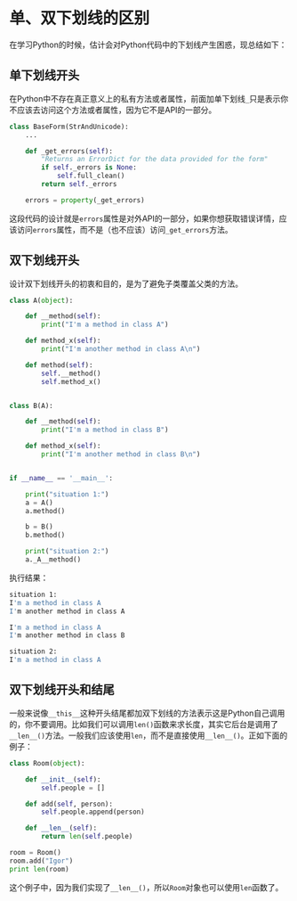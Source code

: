 # 单、双下划线的区别

在学习Python的时候，估计会对Python代码中的下划线产生困惑，现总结如下：

## 单下划线开头

在Python中不存在真正意义上的私有方法或者属性，前面加单下划线`_`只是表示你不应该去访问这个方法或者属性，因为它不是API的一部分。

```python
class BaseForm(StrAndUnicode):
    ...

    def _get_errors(self):
        "Returns an ErrorDict for the data provided for the form"
        if self._errors is None:
            self.full_clean()
        return self._errors

    errors = property(_get_errors)
```

这段代码的设计就是`errors`属性是对外API的一部分，如果你想获取错误详情，应该访问`errors`属性，而不是（也不应该）访问`_get_errors`方法。

## 双下划线开头

设计双下划线开头的初衷和目的，是为了避免子类覆盖父类的方法。

```python
class A(object):

    def __method(self):
        print("I'm a method in class A")

    def method_x(self):
        print("I'm another method in class A\n")

    def method(self):
        self.__method()
        self.method_x()


class B(A):

    def __method(self):
        print("I'm a method in class B")

    def method_x(self):
        print("I'm another method in class B\n")


if __name__ == '__main__':

    print("situation 1:")
    a = A()
    a.method()

    b = B()
    b.method()

    print("situation 2:")
    a._A__method()
```

执行结果：

```bash
situation 1:
I'm a method in class A
I'm another method in class A

I'm a method in class A
I'm another method in class B

situation 2:
I'm a method in class A
```

## 双下划线开头和结尾

一般来说像`__this__`这种开头结尾都加双下划线的方法表示这是Python自己调用的，你不要调用。比如我们可以调用`len()`函数来求长度，其实它后台是调用了`__len__()`方法。一般我们应该使用`len`，而不是直接使用`__len__()`。正如下面的例子：

```python
class Room(object):

    def __init__(self):
        self.people = []

    def add(self, person):
        self.people.append(person)

    def __len__(self):
        return len(self.people)

room = Room()
room.add("Igor")
print len(room)
```

这个例子中，因为我们实现了`__len__()`，所以`Room`对象也可以使用`len`函数了。
